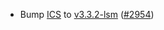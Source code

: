 - Bump [ICS](https://github.com/cosmos/interchain-security) to 
  [v3.3.2-lsm](https://github.com/cosmos/interchain-security/releases/tag/v3.3.2-lsm) 
  ([\#2954](https://github.com/cosmos/gaia/pull/2954))
